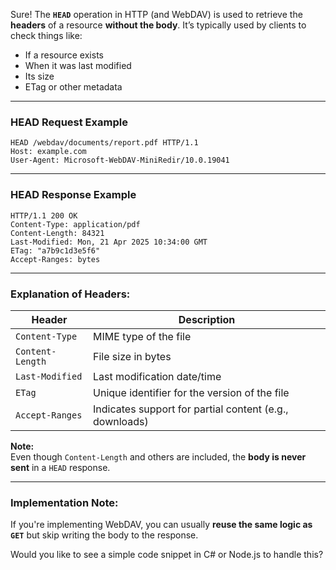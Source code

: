 Sure! The **`HEAD`** operation in HTTP (and WebDAV) is used to retrieve the **headers** of a resource **without the body**. It’s typically used by clients to check things like:

- If a resource exists
- When it was last modified
- Its size
- ETag or other metadata

---

### **HEAD Request Example**
```http
HEAD /webdav/documents/report.pdf HTTP/1.1
Host: example.com
User-Agent: Microsoft-WebDAV-MiniRedir/10.0.19041
```

---

### **HEAD Response Example**
```http
HTTP/1.1 200 OK
Content-Type: application/pdf
Content-Length: 84321
Last-Modified: Mon, 21 Apr 2025 10:34:00 GMT
ETag: "a7b9c1d3e5f6"
Accept-Ranges: bytes
```

---

### Explanation of Headers:

| Header            | Description                                          |
|-------------------|------------------------------------------------------|
| `Content-Type`    | MIME type of the file                                |
| `Content-Length`  | File size in bytes                                   |
| `Last-Modified`   | Last modification date/time                          |
| `ETag`            | Unique identifier for the version of the file        |
| `Accept-Ranges`   | Indicates support for partial content (e.g., downloads) |

**Note:**  
Even though `Content-Length` and others are included, the **body is never sent** in a `HEAD` response.

---

### Implementation Note:
If you're implementing WebDAV, you can usually **reuse the same logic as `GET`** but skip writing the body to the response.

Would you like to see a simple code snippet in C# or Node.js to handle this?